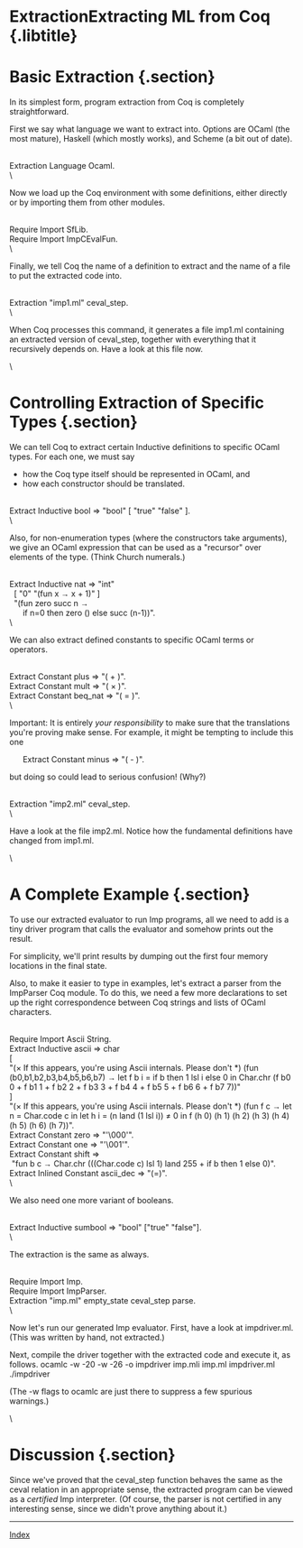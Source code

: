 <div id="page">

<div id="header">

</div>

<div id="main">

Extraction<span class="subtitle">Extracting ML from Coq</span> {.libtitle}
==============================================================

<div class="code code-tight">

</div>

<div class="doc">

<div class="paragraph">

</div>

Basic Extraction {.section}
================

<div class="paragraph">

</div>

In its simplest form, program extraction from Coq is completely
straightforward.
<div class="paragraph">

</div>

First we say what language we want to extract into. Options are OCaml
(the most mature), Haskell (which mostly works), and Scheme (a bit out
of date).

</div>

<div class="code code-tight">

\
 <span class="id" type="var">Extraction</span> <span class="id"
type="var">Language</span> <span class="id" type="var">Ocaml</span>.\
\

</div>

<div class="doc">

Now we load up the Coq environment with some definitions, either
directly or by importing them from other modules.

</div>

<div class="code code-tight">

\
 <span class="id" type="keyword">Require</span> <span class="id"
type="keyword">Import</span> <span class="id" type="var">SfLib</span>.\
 <span class="id" type="keyword">Require</span> <span class="id"
type="keyword">Import</span> <span class="id"
type="var">ImpCEvalFun</span>.\
\

</div>

<div class="doc">

Finally, we tell Coq the name of a definition to extract and the name of
a file to put the extracted code into.

</div>

<div class="code code-tight">

\
 <span class="id" type="var">Extraction</span> "imp1.ml" <span
class="id" type="var">ceval\_step</span>.\
\

</div>

<div class="doc">

When Coq processes this command, it generates a file <span
class="inlinecode"><span class="id" type="var">imp1.ml</span></span>
containing an extracted version of <span class="inlinecode"><span
class="id" type="var">ceval\_step</span></span>, together with
everything that it recursively depends on. Have a look at this file now.

</div>

<div class="code code-tight">

\

</div>

<div class="doc">

Controlling Extraction of Specific Types {.section}
========================================

<div class="paragraph">

</div>

We can tell Coq to extract certain <span class="inlinecode"><span
class="id" type="keyword">Inductive</span></span> definitions to
specific OCaml types. For each one, we must say
<div class="paragraph">

</div>

-   how the Coq type itself should be represented in OCaml, and
-   how each constructor should be translated.

</div>

<div class="code code-tight">

\
 <span class="id" type="var">Extract</span> <span class="id"
type="keyword">Inductive</span> <span class="id" type="var">bool</span>
⇒ "bool" [ "true" "false" ].\
\

</div>

<div class="doc">

Also, for non-enumeration types (where the constructors take arguments),
we give an OCaml expression that can be used as a "recursor" over
elements of the type. (Think Church numerals.)

</div>

<div class="code code-tight">

\
 <span class="id" type="var">Extract</span> <span class="id"
type="keyword">Inductive</span> <span class="id" type="var">nat</span> ⇒
"int"\
   [ "0" "(fun x <span style="font-family: arial;">→</span> x + 1)" ]\
   "(fun zero succ n <span style="font-family: arial;">→</span>\
       if n=0 then zero () else succ (n-1))".\
\

</div>

<div class="doc">

We can also extract defined constants to specific OCaml terms or
operators.

</div>

<div class="code code-tight">

\
 <span class="id" type="var">Extract</span> <span class="id"
type="var">Constant</span> <span class="id" type="var">plus</span> ⇒
"( + )".\
 <span class="id" type="var">Extract</span> <span class="id"
type="var">Constant</span> <span class="id" type="var">mult</span> ⇒ "(
× )".\
 <span class="id" type="var">Extract</span> <span class="id"
type="var">Constant</span> <span class="id" type="var">beq\_nat</span> ⇒
"( = )".\
\

</div>

<div class="doc">

Important: It is entirely *your responsibility* to make sure that the
translations you're proving make sense. For example, it might be
tempting to include this one
<div class="paragraph">

</div>

<div class="code code-tight">

      <span class="id" type="var">Extract</span> <span class="id"
type="var">Constant</span> <span class="id"
type="var">minus</span> ⇒ "( - )".
<div class="paragraph">

</div>

</div>

but doing so could lead to serious confusion! (Why?)

</div>

<div class="code code-tight">

\
 <span class="id" type="var">Extraction</span> "imp2.ml" <span
class="id" type="var">ceval\_step</span>.\
\

</div>

<div class="doc">

Have a look at the file <span class="inlinecode"><span class="id"
type="var">imp2.ml</span></span>. Notice how the fundamental definitions
have changed from <span class="inlinecode"><span class="id"
type="var">imp1.ml</span></span>.

</div>

<div class="code code-tight">

\

</div>

<div class="doc">

A Complete Example {.section}
==================

<div class="paragraph">

</div>

To use our extracted evaluator to run Imp programs, all we need to add
is a tiny driver program that calls the evaluator and somehow prints out
the result.
<div class="paragraph">

</div>

For simplicity, we'll print results by dumping out the first four memory
locations in the final state.
<div class="paragraph">

</div>

Also, to make it easier to type in examples, let's extract a parser from
the <span class="inlinecode"><span class="id"
type="var">ImpParser</span></span> Coq module. To do this, we need a few
more declarations to set up the right correspondence between Coq strings
and lists of OCaml characters.

</div>

<div class="code code-tight">

\
 <span class="id" type="keyword">Require</span> <span class="id"
type="keyword">Import</span> <span class="id" type="var">Ascii</span>
<span class="id" type="var">String</span>.\
 <span class="id" type="var">Extract</span> <span class="id"
type="keyword">Inductive</span> <span class="id" type="var">ascii</span>
⇒ <span class="id" type="var">char</span>\
 [\
 "(× If this appears, you're using Ascii internals. Please don't \*)
(fun (b0,b1,b2,b3,b4,b5,b6,b7) <span
style="font-family: arial;">→</span> let f b i = if b then 1 lsl i else
0 in Char.chr (f b0 0 + f b1 1 + f b2 2 + f b3 3 + f b4 4 + f b5 5 + f
b6 6 + f b7 7))"\
 ]\
 "(× If this appears, you're using Ascii internals. Please don't \*)
(fun f c <span style="font-family: arial;">→</span> let n = Char.code c
in let h i = (n land (1 lsl i)) ≠ 0 in f (h 0) (h 1) (h 2) (h 3) (h 4)
(h 5) (h 6) (h 7))".\
 <span class="id" type="var">Extract</span> <span class="id"
type="var">Constant</span> <span class="id" type="var">zero</span> ⇒
"'\\000'".\
 <span class="id" type="var">Extract</span> <span class="id"
type="var">Constant</span> <span class="id" type="var">one</span> ⇒
"'\\001'".\
 <span class="id" type="var">Extract</span> <span class="id"
type="var">Constant</span> <span class="id" type="var">shift</span> ⇒\
  "fun b c <span style="font-family: arial;">→</span> Char.chr
(((Char.code c) lsl 1) land 255 + if b then 1 else 0)".\
 <span class="id" type="var">Extract</span> <span class="id"
type="var">Inlined</span> <span class="id" type="var">Constant</span>
<span class="id" type="var">ascii\_dec</span> ⇒ "(=)".\
\

</div>

<div class="doc">

We also need one more variant of booleans.

</div>

<div class="code code-tight">

\
 <span class="id" type="var">Extract</span> <span class="id"
type="keyword">Inductive</span> <span class="id"
type="var">sumbool</span> ⇒ "bool" ["true" "false"].\
\

</div>

<div class="doc">

The extraction is the same as always.

</div>

<div class="code code-tight">

\
 <span class="id" type="keyword">Require</span> <span class="id"
type="keyword">Import</span> <span class="id" type="var">Imp</span>.\
 <span class="id" type="keyword">Require</span> <span class="id"
type="keyword">Import</span> <span class="id"
type="var">ImpParser</span>.\
 <span class="id" type="var">Extraction</span> "imp.ml" <span class="id"
type="var">empty\_state</span> <span class="id"
type="var">ceval\_step</span> <span class="id" type="var">parse</span>.\
\

</div>

<div class="doc">

Now let's run our generated Imp evaluator. First, have a look at <span
class="inlinecode"><span class="id"
type="var">impdriver.ml</span></span>. (This was written by hand, not
extracted.)
<div class="paragraph">

</div>

Next, compile the driver together with the extracted code and execute
it, as follows.
       ocamlc -w -20 -w -26 -o impdriver imp.mli imp.ml impdriver.ml
        ./impdriver

(The <span class="inlinecode">-<span class="id"
type="var">w</span></span> flags to <span class="inlinecode"><span
class="id" type="var">ocamlc</span></span> are just there to suppress a
few spurious warnings.)

</div>

<div class="code code-tight">

\

</div>

<div class="doc">

Discussion {.section}
==========

<div class="paragraph">

</div>

Since we've proved that the <span class="inlinecode"><span class="id"
type="var">ceval\_step</span></span> function behaves the same as the
<span class="inlinecode"><span class="id" type="var">ceval</span></span>
relation in an appropriate sense, the extracted program can be viewed as
a *certified* Imp interpreter. (Of course, the parser is not certified
in any interesting sense, since we didn't prove anything about it.)
<div class="paragraph">

</div>

</div>

<div class="code code-tight">

</div>

</div>

<div id="footer">

------------------------------------------------------------------------

[Index](http://www.cis.upenn.edu/~bcpierce/sf/current/coqindex.html)

</div>

</div>
